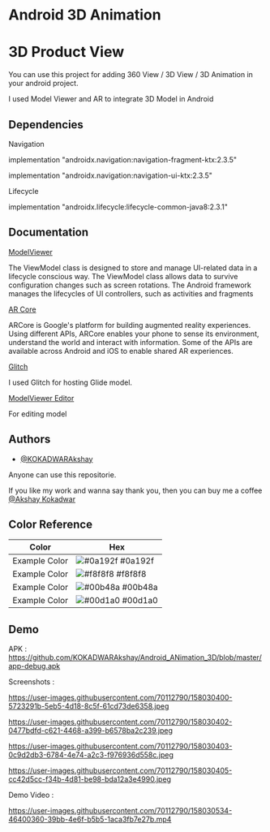 # Android 3D Animation 
# 3D Product View 

You can use this project for adding 360 View / 3D View / 3D Animation 
in your android project.

I used Model Viewer and AR to integrate 3D Model in Android





## Dependencies
 Navigation
        
implementation "androidx.navigation:navigation-fragment-ktx:2.3.5"
    
implementation "androidx.navigation:navigation-ui-ktx:2.3.5"

Lifecycle
  
implementation "androidx.lifecycle:lifecycle-common-java8:2.3.1"


## Documentation

[ModelViewer](https://modelviewer.dev/)

The ViewModel class is designed to store and manage UI-related data in a lifecycle conscious way. The ViewModel class allows data to survive configuration changes such as screen rotations. The Android framework manages the lifecycles of UI controllers, such as activities and fragments


[AR Core](https://developers.google.com/ar/devices)

ARCore is Google's platform for building augmented reality experiences. Using different APIs, ARCore enables your phone to sense its environment, understand the world and interact with information. Some of the APIs are available across Android and iOS to enable shared AR experiences.

[Glitch](https://glitch.com/dashboard)

I used Glitch for hosting Glide model.


[ModelViewer Editor ](https://modelviewer.dev/editor/)

For editing model



## Authors

- [@KOKADWARAkshay](https://github.com/KOKADWARAkshay)

Anyone can use this repositorie.

If you like my work and wanna say thank you, 
then you can buy me a coffee 
[@Akshay Kokadwar](https://www.buymeacoffee.com/akshaykokaW)


## Color Reference

| Color             | Hex                                                                |
| ----------------- | ------------------------------------------------------------------ |
| Example Color | ![#0a192f](https://via.placeholder.com/10/0a192f?text=+) #0a192f |
| Example Color | ![#f8f8f8](https://via.placeholder.com/10/f8f8f8?text=+) #f8f8f8 |
| Example Color | ![#00b48a](https://via.placeholder.com/10/00b48a?text=+) #00b48a |
| Example Color | ![#00d1a0](https://via.placeholder.com/10/00b48a?text=+) #00d1a0 |


## Demo
APK :
https://github.com/KOKADWARAkshay/Android_ANimation_3D/blob/master/app-debug.apk

Screenshots :

https://user-images.githubusercontent.com/70112790/158030400-5723291b-5eb5-4d18-8c5f-61cd73de6358.jpeg


https://user-images.githubusercontent.com/70112790/158030402-0477bdfd-c621-4468-a399-b6578ba2c239.jpeg


https://user-images.githubusercontent.com/70112790/158030403-0c9d2db3-6784-4e74-a2c3-f976936d558c.jpeg


https://user-images.githubusercontent.com/70112790/158030405-cc42d5cc-f34b-4d81-be98-bda12a3e4990.jpeg



Demo Video :

https://user-images.githubusercontent.com/70112790/158030534-46400360-39bb-4e6f-b5b5-1aca3fb7e27b.mp4

